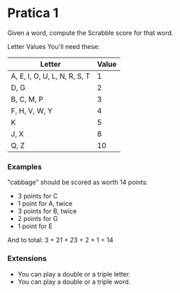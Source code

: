 # Pratica 1
Given a word, compute the Scrabble score for that word.

Letter Values
You'll need these:


Letter                          | Value
------------------------------- | ------
A, E, I, O, U, L, N, R, S, T    |   1
D, G                            |   2
B, C, M, P                      |   3
F, H, V, W, Y                   |   4
K                               |   5
J, X                            |   8
Q, Z                            |   10



### Examples
"cabbage" should be scored as worth 14 points:

* 3 points for C
* 1 point for A, twice
* 3 points for B, twice
* 2 points for G
* 1 point for E

And to total: 3 + 2*1 + 2*3 + 2 + 1 = 14

 ### Extensions
* You can play a double or a triple letter.
* You can play a double or a triple word.
